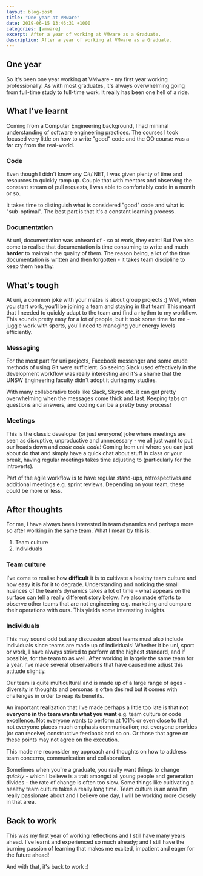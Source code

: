 ```yaml
---
layout: blog-post
title: "One year at VMware"
date: 2019-06-15 13:46:31 +1000
categories: [vmware]
excerpt: After a year of working at VMware as a Graduate.
description: After a year of working at VMware as a Graduate.
---
```


## One year

So it's been one year working at VMware - my first year working professionally! As with most graduates, it's always overwhelming going from full-time study to full-time work. It really has been one hell of a ride.

## What I've learnt

Coming from a Computer Engineering background, I had minimal understanding of software engineering practices. The courses I took focused very little on how to write "good" code and the OO course was a far cry from the real-world.

### Code

Even though I didn't know any C#/.NET, I was given plenty of time and resources to quickly ramp up. Couple that with mentors and observing the constant stream of pull requests, I was able to comfortably code in a month or so.

It takes time to distinguish what is considered "good" code and what is "sub-optimal". The best part is that it's a constant learning process.

### Documentation

At uni, documentation was unheard of - so at work, they exist! But I've also come to realise that documentation is time consuming to write and much **harder** to maintain the quality of them. The reason being, a lot of the time documentation is written and then forgotten - it takes team discipline to keep them healthy.

## What's tough

At uni, a common joke with your mates is about group projects :) Well, when you start work, you'll be joining a team and staying in that team! This meant that I needed to quickly adapt to the team and find a rhythm to my workflow. This sounds pretty easy for a lot of people, but it took some time for me - juggle work with sports, you'll need to managing your energy levels efficiently.

### Messaging

For the most part for uni projects, Facebook messenger and some crude methods of using Git were sufficient. So seeing Slack used effectively in the development workflow was really interesting and it's a shame that the UNSW Engineering faculty didn't adopt it during my studies.

With many collaborative tools like Slack, Skype etc. it can get pretty overwhelming when the messages come thick and fast. Keeping tabs on questions and answers, and coding can be a pretty busy process!

### Meetings

This is the classic developer (or just everyone) joke where meetings are seen as disruptive, unproductive and unnecessary - we all just want to put our heads down and *code code code!* Coming from uni where you can just about do that and simply have a quick chat about stuff in class or your break, having regular meetings takes time adjusting to (particularly for the introverts).

Part of the agile workflow is to have regular stand-ups, retrospectives and additional meetings e.g. sprint reviews. Depending on your team, these could be more or less.

## After thoughts

For me, I have always been interested in team dynamics and perhaps more so after working in the same team. What I mean by this is:

1. Team culture
2. Individuals

### Team culture

I've come to realise how **difficult** it is to cultivate a healthy team culture and how easy it is for it to degrade. Understanding and noticing the small nuances of the team's dynamics takes a lot of time - what appears on the surface can tell a really different story below. I've also made efforts to observe other teams that are not engineering e.g. marketing and compare their operations with ours. This yields some interesting insights.

### Individuals

This may sound odd but any discussion about teams must also include individuals since teams are made up of individuals! Whether it be uni, sport or work, I have always strived to perform at the highest standard, and if possible, for the team to as well. After working in largely the same team for a year, I've made several observations that have caused me adjust this attitude slightly.

Our team is quite multicultural and is made up of a large range of ages - diversity in thoughts and personas is often desired but it comes with challenges in order to reap its benefits.

An important realization that I've made perhaps a little too late is that **not everyone in the team wants what you want** e.g. team culture or code excellence. Not everyone wants to perform at 101% or even close to that; not everyone places much emphasis communication; not everyone provides (or can receive) constructive feedback and so on. Or those that agree on these points may not agree on the execution.

This made me reconsider my approach and thoughts on how to address team concerns, communication and collaboration.

Sometimes when you're a graduate, you really want things to change *quickly* - which I believe is a trait amongst all young people and generation divides - the rate of change is often too slow. Some things like cultivating a healthy team culture takes a really long time. Team culture is an area I'm really passionate about and I believe one day, I will be working more closely in that area.

## Back to work

This was my first year of working reflections and I still have many years ahead. I've learnt and experienced so much already; and I still have the burning passion of learning that makes me excited, impatient and eager for the future ahead!

And with that, it's back to work :)
